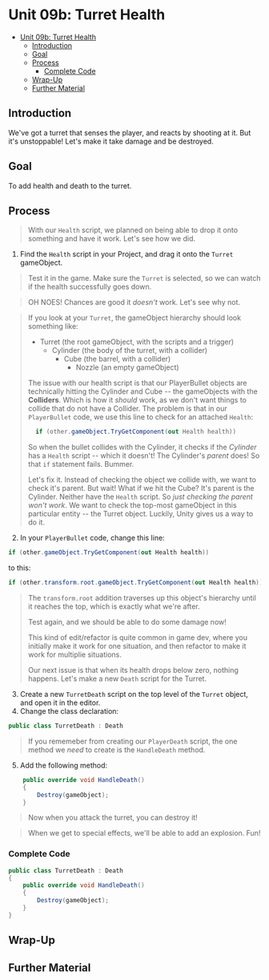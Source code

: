 # Unit 09b: Turret Health

- [Unit 09b: Turret Health](#unit-09b-turret-health)
  - [Introduction](#introduction)
  - [Goal](#goal)
  - [Process](#process)
    - [Complete Code](#complete-code)
  - [Wrap-Up](#wrap-up)
  - [Further Material](#further-material)

## Introduction

We've got a turret that senses the player, and reacts by shooting at it. But it's unstoppable! Let's make it take damage and be destroyed.

## Goal

To add health and death to the turret.

## Process

> With our `Health` script, we planned on being able to drop it onto something and have it work. Let's see how we did.

1. Find the `Health` script in your Project, and drag it onto the `Turret` gameObject.

> Test it in the game. Make sure the `Turret` is selected, so we can watch if the health successfully goes down.

> OH NOES! Chances are good it *doesn't* work. Let's see why not.

> If you look at your `Turret`, the gameObject hierarchy should look something like:
>
> - Turret (the root gameObject, with the scripts and a trigger)
>   - Cylinder (the body of the turret, with a collider)
>       - Cube (the barrel, with a collider)
>           - Nozzle (an empty gameObject)
>
> The issue with our health script is that our PlayerBullet objects are technically hitting the Cylinder and Cube -- the gameObjects with the **Colliders**. Which is how it *should* work, as we don't want things to collide that do not have a Collider. The problem is that in our `PlayerBullet` code, we use this line to check for an attached `Health`:
>
> ```C#
>   if (other.gameObject.TryGetComponent(out Health health))
> ```
>
> So when the bullet collides with the Cylinder, it checks if the *Cylinder* has a `Health` script -- which it doesn't! The Cylinder's *parent* does! So that `if` statement fails. Bummer.
>
> Let's fix it.  Instead of checking the object we collide with, we want to check it's parent. But wait! What if we hit the Cube? It's parent is the Cylinder. Neither have the `Health` script. So *just checking the parent won't work*.  We want to check the top-most gameObject in this particular entity -- the Turret object. Luckily, Unity gives us a way to do it.

2. In your `PlayerBullet` code, change this line:

```C#
if (other.gameObject.TryGetComponent(out Health health))
```

to this:

```C#
if (other.transform.root.gameObject.TryGetComponent(out Health health))
```

> The `transform.root` addition traverses up this object's hierarchy until it reaches the top, which is exactly what we're after.
>
> Test again, and we should be able to do some damage now! 
> 
> This kind of edit/refactor is quite common in game dev, where you initially make it work for one situation, and then refactor to make it work for multiplie situations.
> 
> Our next issue is that when its health drops below zero, nothing happens. Let's make a new `Death` script for the Turret.

3. Create a new `TurretDeath` script on the top level of the `Turret` object, and open it in the editor.
4. Change the class declaration:

```C#
public class TurretDeath : Death
```

> If you rememeber from creating our `PlayerDeath` script, the one method we *need* to create is the `HandleDeath` method.

5. Add the following method:

```C#
    public override void HandleDeath()
    {
        Destroy(gameObject);
    }
```

> Now when you attack the turret, you can destroy it!

> When we get to special effects, we'll be able to add an explosion. Fun!

### Complete Code

```C#
public class TurretDeath : Death
{
    public override void HandleDeath()
    {
        Destroy(gameObject);
    }
}
```

## Wrap-Up



## Further Material